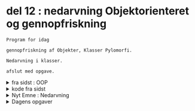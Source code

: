 # del 12 : nedarvning Objektorienteret og gennopfriskning


    
    
    Program for idag 

    gennopfriskning af Objekter, Klasser Pylomorfi. 

    Nedarvning i klasser. 

    afslut med opgave. 

[//]: # (-----------------------------------------------------------------------------------------------------------------------------)
[//]: # (--------------------------------------------VIGTIG VIDEN FRA SIDST-----------------------------------------------------------)
[//]: # (-----------------------------------------------------------------------------------------------------------------------------)


<details class="blue">
  <summary>fra sidst : OOP</summary>

  Et objekt er en samling af forskellig data typer, hvor formet i form af nølge:værdi kombination. 

  en klasse er en skabalon til et objekt, hvor vi bygger vores objekt fra de info der står i klassen. Men vi kan også overskrive de info. 

  pylomorfi er når vi arver fx en metode fra en super klasse, men overskriver eller tilføjer noget nyt til metoderne. 




</details>




<details class= "blue">
    <summary> kode fra sidst</summary>

            let circle1;
            let rect1;

        //main class
        class Shape {
         constructor(x,y) {
         this.x = x;
        this.y = y;
        }
        show() {
    
        }
        }

        class circleShape extends Shape {
        constructor(x,y,r){
        super(x, y);
        this.r = r;
         }
        show() {
        ellipse(this.x, this.y ,this.r*2);
         }
        }

        class rectShape extends Shape {
        constructor(x, y, w, h) {
        super(x, y);
        this.w = w;
        this.h = h;
         }

        show() {
        rect(this.x, this.y, this.w, this.h);
        }
        }

        function setup() {
        createCanvas(400, 400);
        // opret objekter
        cirle1 = new circleShape(100, 100, 50);
        rect1 = new rectShape(200, 200, 80, 60);
        }

        function draw() {
        background(220);
  
        cirle1.show();
        rect1.show();
        }


</details>

[//]: # (-----------------------------------------------------------------------------------------------------------------------------)
[//]: # (--------------------------------------------------NYT EMNE Nedarvning---------------------------------------------------------)
[//]: # (-----------------------------------------------------------------------------------------------------------------------------)

   <details class = "green">
    <summary>Nyt Emne : Nedarvning</summary> 

    Når vi normalt arbejder med klasser i oop opretter man en super klasse som er en skabelon til vores objekter.

    for at gør vores program mere fleksible så opretter vi to sub klasser som nedarver info fra super klassen. 

    Nedarvning (inheritance) betyder, at én klasse kan arve egenskaber og metoder fra en anden klasse.

    Klassen, der arver fra en anden, kaldes en subklasse eller child class.

    Klassen, der bliver arvet fra, kaldes en superklasse eller parent class.

    Formålet er:

    Genbrug af kode: man behøver ikke skrive de samme metoder igen.

    Organisering: man kan samle fælles egenskaber i én superklasse.

    Udvidelse: subklassen kan tilføje nye metoder eller ændre eksisterende metoder.

   


</details>

<details class = "green">
    <summary>Dagens opgaver</summary> 


   I skal udvikle et program, som demonstrerer de tre grundlæggende principper i objektorienteret programmering: abstraktion, nedarvning og polymorfi.

Programmet skal kunne tegne flere cirkler, firkanter og trekanter, som bevæger sig tilfældigt (“ryster”) rundt på canvas.



Krav til programmet:



	Opret en superklasse kaldet Form. Klassen skal have en constructor med variablerne:
	x, y, farve.  

	Klassen skal have en metode move(), hvor den bruger random() til at ændre figurens position en lille smule, så figurerne ser ud til at “ryste”.





	Lav tre subklasser,  Cirkel, firkant og Trekant, som nedarver fra Form.

	Hver subklasse have sin egen show()-metode, der tegner figuren på canvas.



	

	Opret flere objekter af subklasser og gem dem i en array.

	Brug en for-løkke til at kalde move() og show() på alle objekterne i arrayen.

	Vis hvordan polymorfi gør, at du kan kalde de samme metoder (move(), show()) på forskellige objekter, selvom de tegner forskelligt.



        Ekstra udfordringer:
    prøv at få figuerene til at blive mindre og mindre til de er helt små
